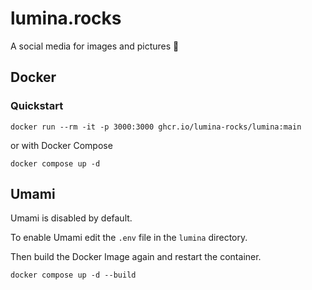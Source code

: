 # lumina.rocks

A social media for images and pictures 📸

## Docker
### Quickstart
```
docker run --rm -it -p 3000:3000 ghcr.io/lumina-rocks/lumina:main
```
or with Docker Compose
```
docker compose up -d
```

## Umami
Umami is disabled by default.

To enable Umami edit the `.env` file in the `lumina` directory.

Then build the Docker Image again and restart the container.
```
docker compose up -d --build
```